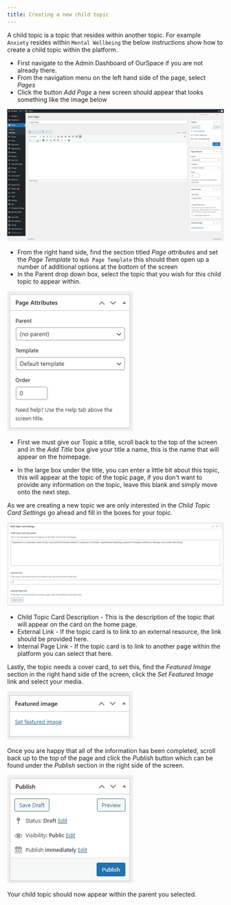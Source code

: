 ```yaml
---
title: Creating a new child topic
---
```


A child topic is a topic that resides within another topic. For example `Anxiety` resides within `Mental Wellbeing` the below instructions show how to create a child topic within the platform.

* First navigate to the Admin Dashboard of OurSpace if you are not already there.
* From the navigation menu on the left hand side of the page, select _Pages_
* Click the button _Add Page_ a new screen should appear that looks something like the image below

![alt text](../../images/os-new-topic-1.jpeg)

* From the right hand side, find the section titled _Page attributes_ and set the _Page Template_ to `Hub Page Template` this should then open up a number of additional options at the bottom of the screen
* In the Parent drop down box, select the topic that you wish for this child topic to appear within.

![alt text](../../images/os-new-topic-page-attributes.jpeg)

* First we must give our Topic a title, scroll back to the top of the screen and in the _Add Title_ box give your title a name, this is the name that will appear on the homepage.

* In the large box under the title, you can enter a little bit about this topic, this will appear at the topic of the topic page, if you don't want to provide any information on the topic, leave this blank and simply move onto the next step.

As we are creating a new topic we are only interested in the _Child Topic Card Settings_ go ahead and fill in the boxes for your topic.

![alt text](../../images/os-new-topic-3.jpeg)

- Child Topic Card Description - This is the description of the topic that will appear on the card on the home page.
- External Link - If the topic card is to link to an external resource, the link should be provided here.
- Internal Page Link - If the topic card is to link to another page within the platform you can select that here.

Lastly, the topic needs a cover card, to set this, find the _Featured Image_ section in the right hand side of the screen, click the _Set Featured Image_ link and select your media.

![alt text](../../images/os-new-topic-featured-image.jpeg)

Once you are happy that all of the information has been completed, scroll back up to the top of the page and click the _Publish_ button which can be found under the _Publish_ section in the right side of the screen.

![alt text](../../images/os-new-topic-publish.jpeg)

Your child topic should now appear within the parent you selected. 